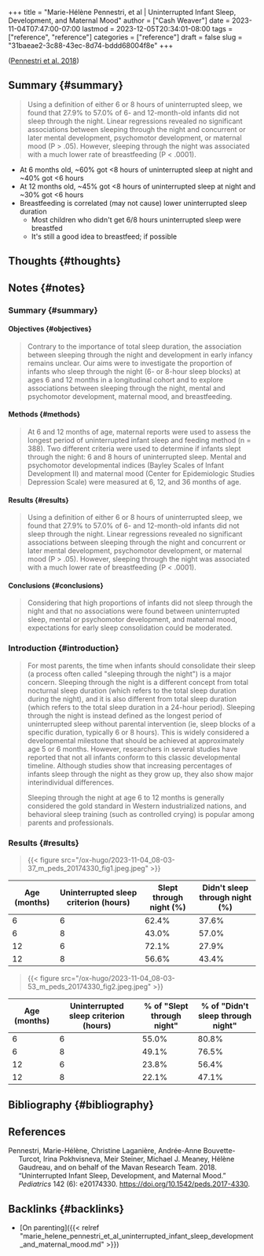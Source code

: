+++
title = "Marie-Hélène Pennestri, et al | Uninterrupted Infant Sleep, Development, and Maternal Mood"
author = ["Cash Weaver"]
date = 2023-11-04T07:47:00-07:00
lastmod = 2023-12-05T20:34:01-08:00
tags = ["reference", "reference"]
categories = ["reference"]
draft = false
slug = "31baeae2-3c88-43ec-8d74-bddd68004f8e"
+++

(<a href="#citeproc_bib_item_1">Pennestri et al. 2018</a>)


## Summary {#summary}

> Using a definition of either 6 or 8 hours of uninterrupted sleep, we found that 27.9% to 57.0% of 6- and 12-month-old infants did not sleep through the night. Linear regressions revealed no significant associations between sleeping through the night and concurrent or later mental development, psychomotor development, or maternal mood (P &gt; .05). However, sleeping through the night was associated with a much lower rate of breastfeeding (P &lt; .0001).

-   At 6 months old, ~60% got &lt;8 hours of uninterrupted sleep at night and ~40% got &lt;6 hours
-   At 12 months old, ~45% got &lt;8 hours of uninterrupted sleep at night and ~30% got &lt;6 hours
-   Breastfeeding is correlated (may not cause) lower uninterrupted sleep duration
    -   Most children who didn't get 6/8 hours uninterrupted sleep were breastfed
    -   It's still a good idea to breastfeed; if possible


## Thoughts {#thoughts}


## Notes {#notes}


### Summary {#summary}


#### Objectives {#objectives}

> Contrary to the importance of total sleep duration, the association between sleeping through the night and development in early infancy remains unclear. Our aims were to investigate the proportion of infants who sleep through the night (6- or 8-hour sleep blocks) at ages 6 and 12 months in a longitudinal cohort and to explore associations between sleeping through the night, mental and psychomotor development, maternal mood, and breastfeeding.


#### Methods {#methods}

> At 6 and 12 months of age, maternal reports were used to assess the longest period of uninterrupted infant sleep and feeding method (n = 388). Two different criteria were used to determine if infants slept through the night: 6 and 8 hours of uninterrupted sleep. Mental and psychomotor developmental indices (Bayley Scales of Infant Development II) and maternal mood (Center for Epidemiologic Studies Depression Scale) were measured at 6, 12, and 36 months of age.


#### Results {#results}

> Using a definition of either 6 or 8 hours of uninterrupted sleep, we found that 27.9% to 57.0% of 6- and 12-month-old infants did not sleep through the night. Linear regressions revealed no significant associations between sleeping through the night and concurrent or later mental development, psychomotor development, or maternal mood (P &gt; .05). However, sleeping through the night was associated with a much lower rate of breastfeeding (P &lt; .0001).


#### Conclusions {#conclusions}

> Considering that high proportions of infants did not sleep through the night and that no associations were found between uninterrupted sleep, mental or psychomotor development, and maternal mood, expectations for early sleep consolidation could be moderated.


### Introduction {#introduction}

> For most parents, the time when infants should consolidate their sleep (a process often called "sleeping through the night") is a major concern. Sleeping through the night is a different concept from total nocturnal sleep duration (which refers to the total sleep duration during the night), and it is also different from total sleep duration (which refers to the total sleep duration in a 24-hour period). Sleeping through the night is instead defined as the longest period of uninterrupted sleep without parental intervention (ie, sleep blocks of a specific duration, typically 6 or 8 hours). This is widely considered a developmental milestone that should be achieved at approximately age 5 or 6 months. However, researchers in several studies have reported that not all infants conform to this classic developmental timeline. Although studies show that increasing percentages of infants sleep through the night as they grow up, they also show major interindividual differences.
>
> Sleeping through the night at age 6 to 12 months is generally considered the gold standard in Western industrialized nations, and behavioral sleep training (such as controlled crying) is popular among parents and professionals.


### Results {#results}

> {{< figure src="/ox-hugo/2023-11-04_08-03-37_m_peds_20174330_fig1.jpeg.jpeg" >}}

| Age (months) | Uninterrupted sleep criterion (hours) | Slept through night (%) | ****Didn't**** sleep through night (%) |
|--------------|---------------------------------------|-------------------------|----------------------------------------|
| 6            | 6                                     | 62.4%                   | 37.6%                                  |
| 6            | 8                                     | 43.0%                   | 57.0%                                  |
| 12           | 6                                     | 72.1%                   | 27.9%                                  |
| 12           | 8                                     | 56.6%                   | 43.4%                                  |

> {{< figure src="/ox-hugo/2023-11-04_08-03-53_m_peds_20174330_fig2.jpeg.jpeg" >}}

| Age (months) | Uninterrupted sleep criterion (hours) | % of "Slept through night" | % of "****Didn't**** sleep through night" |
|--------------|---------------------------------------|----------------------------|-------------------------------------------|
| 6            | 6                                     | 55.0%                      | 80.8%                                     |
| 6            | 8                                     | 49.1%                      | 76.5%                                     |
| 12           | 6                                     | 23.8%                      | 56.4%                                     |
| 12           | 8                                     | 22.1%                      | 47.1%                                     |


## Bibliography {#bibliography}

## References

<style>.csl-entry{text-indent: -1.5em; margin-left: 1.5em;}</style><div class="csl-bib-body">
  <div class="csl-entry"><a id="citeproc_bib_item_1"></a>Pennestri, Marie-Hélène, Christine Laganière, Andrée-Anne Bouvette-Turcot, Irina Pokhvisneva, Meir Steiner, Michael J. Meaney, Hélène Gaudreau, and on behalf of the Mavan Research Team. 2018. “Uninterrupted Infant Sleep, Development, and Maternal Mood.” <i>Pediatrics</i> 142 (6): e20174330. <a href="https://doi.org/10.1542/peds.2017-4330">https://doi.org/10.1542/peds.2017-4330</a>.</div>
</div>


## Backlinks {#backlinks}

-   [On parenting]({{< relref "marie_helene_pennestri_et_al_uninterrupted_infant_sleep_development_and_maternal_mood.md" >}})
